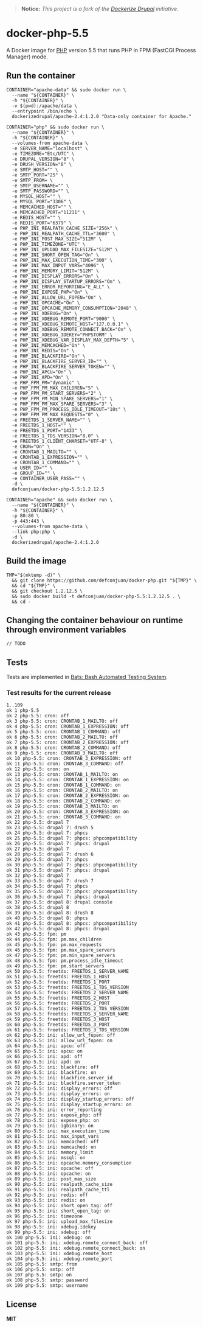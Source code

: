 > **Notice:** *This project is a fork of the [Dockerize Drupal](https://dockerizedrupal.com/) initiative.*

# docker-php-5.5

A Docker image for [PHP](http://php.net/) version 5.5 that runs PHP in FPM (FastCGI Process Manager) mode.

## Run the container

    CONTAINER="apache-data" && sudo docker run \
      --name "${CONTAINER}" \
      -h "${CONTAINER}" \
      -v $(pwd):/apache/data \
      --entrypoint /bin/echo \
      dockerizedrupal/apache-2.4:1.2.0 "Data-only container for Apache."
      
    CONTAINER="php" && sudo docker run \
      --name "${CONTAINER}" \
      -h "${CONTAINER}" \
      --volumes-from apache-data \
      -e SERVER_NAME="localhost" \
      -e TIMEZONE="Etc/UTC" \
      -e DRUPAL_VERSION="8" \
      -e DRUSH_VERSION="8" \
      -e SMTP_HOST="" \
      -e SMTP_PORT="25" \
      -e SMTP_FROM= \
      -e SMTP_USERNAME="" \
      -e SMTP_PASSWORD="" \
      -e MYSQL_HOST="" \
      -e MYSQL_PORT="3306" \
      -e MEMCACHED_HOST="" \
      -e MEMCACHED_PORT="11211" \
      -e REDIS_HOST="" \
      -e REDIS_PORT="6379" \
      -e PHP_INI_REALPATH_CACHE_SIZE="256k" \
      -e PHP_INI_REALPATH_CACHE_TTL="3600" \
      -e PHP_INI_POST_MAX_SIZE="512M" \
      -e PHP_INI_TIMEZONE="UTC" \
      -e PHP_INI_UPLOAD_MAX_FILESIZE="512M" \
      -e PHP_INI_SHORT_OPEN_TAG="On" \
      -e PHP_INI_MAX_EXECUTION_TIME="300" \
      -e PHP_INI_MAX_INPUT_VARS="4096" \
      -e PHP_INI_MEMORY_LIMIT="512M" \
      -e PHP_INI_DISPLAY_ERRORS="On" \
      -e PHP_INI_DISPLAY_STARTUP_ERRORS="On" \
      -e PHP_INI_ERROR_REPORTING="E_ALL" \
      -e PHP_INI_EXPOSE_PHP="On" \
      -e PHP_INI_ALLOW_URL_FOPEN="On" \
      -e PHP_INI_OPCACHE="On" \
      -e PHP_INI_OPCACHE_MEMORY_CONSUMPTION="2048" \
      -e PHP_INI_XDEBUG="On" \
      -e PHP_INI_XDEBUG_REMOTE_PORT="9000" \
      -e PHP_INI_XDEBUG_REMOTE_HOST="127.0.0.1" \
      -e PHP_INI_XDEBUG_REMOTE_CONNECT_BACK="On" \
      -e PHP_INI_XDEBUG_IDEKEY="PHPSTORM" \
      -e PHP_INI_XDEBUG_VAR_DISPLAY_MAX_DEPTH="5" \
      -e PHP_INI_MEMCACHED="On" \
      -e PHP_INI_REDIS="On" \
      -e PHP_INI_BLACKFIRE="On" \
      -e PHP_INI_BLACKFIRE_SERVER_ID="" \
      -e PHP_INI_BLACKFIRE_SERVER_TOKEN="" \
      -e PHP_INI_APCU="On" \
      -e PHP_INI_APD="On" \
      -e PHP_FPM_PM="dynamic" \
      -e PHP_FPM_PM_MAX_CHILDREN="5" \
      -e PHP_FPM_PM_START_SERVERS="2" \
      -e PHP_FPM_PM_MIN_SPARE_SERVERS="1" \
      -e PHP_FPM_PM_MAX_SPARE_SERVERS="3" \
      -e PHP_FPM_PM_PROCESS_IDLE_TIMEOUT="10s" \
      -e PHP_FPM_PM_MAX_REQUESTS="0" \
      -e FREETDS_1_SERVER_NAME="" \
      -e FREETDS_1_HOST="" \
      -e FREETDS_1_PORT="1433" \
      -e FREETDS_1_TDS_VERSION="8.0" \
      -e FREETDS_1_CLIENT_CHARSET="UTF-8" \
      -e CRON="On" \
      -e CRONTAB_1_MAILTO="" \
      -e CRONTAB_1_EXPRESSION="" \
      -e CRONTAB_1_COMMAND="" \
      -e USER_ID="" \
      -e GROUP_ID="" \
      -e CONTAINER_USER_PASS="" \
      -d \
      defconjuan/docker-php-5.5:1.2.12.5

    CONTAINER="apache" && sudo docker run \
      --name "${CONTAINER}" \
      -h "${CONTAINER}" \
      -p 80:80 \
      -p 443:443 \
      --volumes-from apache-data \
      --link php:php \
      -d \
      dockerizedrupal/apache-2.4:1.2.0
      
## Build the image

    TMP="$(mktemp -d)" \
      && git clone https://github.com/defconjuan/docker-php.git "${TMP}" \
      && cd "${TMP}" \
      && git checkout 1.2.12.5 \
      && sudo docker build -t defconjuan/docker-php-5.5:1.2.12.5 . \
      && cd -

## Changing the container behaviour on runtime through environment variables

    // TODO

## Tests

Tests are implemented in [Bats: Bash Automated Testing System](https://github.com/sstephenson/bats).

### Test results for the current release

    1..109
    ok 1 php-5.5
    ok 2 php-5.5: cron: off
    ok 3 php-5.5: cron: CRONTAB_1_MAILTO: off
    ok 4 php-5.5: cron: CRONTAB_1_EXPRESSION: off
    ok 5 php-5.5: cron: CRONTAB_1_COMMAND: off
    ok 6 php-5.5: cron: CRONTAB_2_MAILTO: off
    ok 7 php-5.5: cron: CRONTAB_2_EXPRESSION: off
    ok 8 php-5.5: cron: CRONTAB_2_COMMAND: off
    ok 9 php-5.5: cron: CRONTAB_3_MAILTO: off
    ok 10 php-5.5: cron: CRONTAB_3_EXPRESSION: off
    ok 11 php-5.5: cron: CRONTAB_3_COMMAND: off
    ok 12 php-5.5: cron: on
    ok 13 php-5.5: cron: CRONTAB_1_MAILTO: on
    ok 14 php-5.5: cron: CRONTAB_1_EXPRESSION: on
    ok 15 php-5.5: cron: CRONTAB_1_COMMAND: on
    ok 16 php-5.5: cron: CRONTAB_2_MAILTO: on
    ok 17 php-5.5: cron: CRONTAB_2_EXPRESSION: on
    ok 18 php-5.5: cron: CRONTAB_2_COMMAND: on
    ok 19 php-5.5: cron: CRONTAB_3_MAILTO: on
    ok 20 php-5.5: cron: CRONTAB_3_EXPRESSION: on
    ok 21 php-5.5: cron: CRONTAB_3_COMMAND: on
    ok 22 php-5.5: drupal 7
    ok 23 php-5.5: drupal 7: drush 5
    ok 24 php-5.5: drupal 7: phpcs
    ok 25 php-5.5: drupal 7: phpcs: phpcompatibility
    ok 26 php-5.5: drupal 7: phpcs: drupal
    ok 27 php-5.5: drupal 7
    ok 28 php-5.5: drupal 7: drush 6
    ok 29 php-5.5: drupal 7: phpcs
    ok 30 php-5.5: drupal 7: phpcs: phpcompatibility
    ok 31 php-5.5: drupal 7: phpcs: drupal
    ok 32 php-5.5: drupal 7
    ok 33 php-5.5: drupal 7: drush 7
    ok 34 php-5.5: drupal 7: phpcs
    ok 35 php-5.5: drupal 7: phpcs: phpcompatibility
    ok 36 php-5.5: drupal 7: phpcs: drupal
    ok 37 php-5.5: drupal 8: drupal console
    ok 38 php-5.5: drupal 8
    ok 39 php-5.5: drupal 8: drush 8
    ok 40 php-5.5: drupal 8: phpcs
    ok 41 php-5.5: drupal 8: phpcs: phpcompatibility
    ok 42 php-5.5: drupal 8: phpcs: drupal
    ok 43 php-5.5: fpm: pm
    ok 44 php-5.5: fpm: pm.max_children
    ok 45 php-5.5: fpm: pm.max_requests
    ok 46 php-5.5: fpm: pm.max_spare_servers
    ok 47 php-5.5: fpm: pm.min_spare_servers
    ok 48 php-5.5: fpm: pm.process_idle_timeout
    ok 49 php-5.5: fpm: pm.start_servers
    ok 50 php-5.5: freetds: FREETDS_1_SERVER_NAME
    ok 51 php-5.5: freetds: FREETDS_1_HOST
    ok 52 php-5.5: freetds: FREETDS_1_PORT
    ok 53 php-5.5: freetds: FREETDS_1_TDS_VERSION
    ok 54 php-5.5: freetds: FREETDS_2_SERVER_NAME
    ok 55 php-5.5: freetds: FREETDS_2_HOST
    ok 56 php-5.5: freetds: FREETDS_2_PORT
    ok 57 php-5.5: freetds: FREETDS_2_TDS_VERSION
    ok 58 php-5.5: freetds: FREETDS_3_SERVER_NAME
    ok 59 php-5.5: freetds: FREETDS_3_HOST
    ok 60 php-5.5: freetds: FREETDS_3_PORT
    ok 61 php-5.5: freetds: FREETDS_3_TDS_VERSION
    ok 62 php-5.5: ini: allow_url_fopen: off
    ok 63 php-5.5: ini: allow_url_fopen: on
    ok 64 php-5.5: ini: apcu: off
    ok 65 php-5.5: ini: apcu: on
    ok 66 php-5.5: ini: apd: off
    ok 67 php-5.5: ini: apd: on
    ok 68 php-5.5: ini: blackfire: off
    ok 69 php-5.5: ini: blackfire: on
    ok 70 php-5.5: ini: blackfire.server_id
    ok 71 php-5.5: ini: blackfire.server_token
    ok 72 php-5.5: ini: display_errors: off
    ok 73 php-5.5: ini: display_errors: on
    ok 74 php-5.5: ini: display_startup_errors: off
    ok 75 php-5.5: ini: display_startup_errors: on
    ok 76 php-5.5: ini: error_reporting
    ok 77 php-5.5: ini: expose_php: off
    ok 78 php-5.5: ini: expose_php: on
    ok 79 php-5.5: ini: igbinary: on
    ok 80 php-5.5: ini: max_execution_time
    ok 81 php-5.5: ini: max_input_vars
    ok 82 php-5.5: ini: memcached: off
    ok 83 php-5.5: ini: memcached: on
    ok 84 php-5.5: ini: memory_limit
    ok 85 php-5.5: ini: mssql: on
    ok 86 php-5.5: ini: opcache.memory_consumption
    ok 87 php-5.5: ini: opcache: off
    ok 88 php-5.5: ini: opcache: on
    ok 89 php-5.5: ini: post_max_size
    ok 90 php-5.5: ini: realpath_cache_size
    ok 91 php-5.5: ini: realpath_cache_ttl
    ok 92 php-5.5: ini: redis: off
    ok 93 php-5.5: ini: redis: on
    ok 94 php-5.5: ini: short_open_tag: off
    ok 95 php-5.5: ini: short_open_tag: on
    ok 96 php-5.5: ini: timezone
    ok 97 php-5.5: ini: upload_max_filesize
    ok 98 php-5.5: ini: xdebug.idekey
    ok 99 php-5.5: ini: xdebug: off
    ok 100 php-5.5: ini: xdebug: on
    ok 101 php-5.5: ini: xdebug.remote_connect_back: off
    ok 102 php-5.5: ini: xdebug.remote_connect_back: on
    ok 103 php-5.5: ini: xdebug.remote_host
    ok 104 php-5.5: ini: xdebug.remote_port
    ok 105 php-5.5: smtp: from
    ok 106 php-5.5: smtp: off
    ok 107 php-5.5: smtp: on
    ok 108 php-5.5: smtp: password
    ok 109 php-5.5: smtp: username

## License

**MIT**

